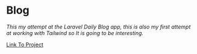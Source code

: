 # Blog

*This my attempt at the Laravel Daily Blog app, this is also my first attempt at working with Tailwind so It is going to be interesting.*

[Link To Project](https://laraveldaily.com/post/demo-project-laravel-personal-blog)
